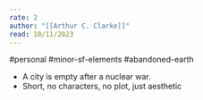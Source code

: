 ```yaml
---
rate: 2
author: "[[Arthur C. Clarke]]"
read: 10/11/2023
---
```


#personal #minor-sf-elements #abandoned-earth 

- A city is empty after a nuclear war.
- Short, no characters, no plot, just aesthetic